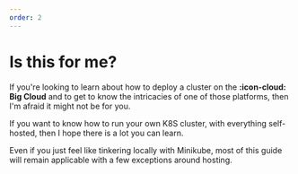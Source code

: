 ```yaml
---
order: 2
---
```


# Is this for me?

If you're looking to learn about how to deploy a cluster on the **:icon-cloud: Big Cloud** and to get to know the intricacies of one of those platforms, then I'm afraid it might not be for you.

If you want to know how to run your own K8S cluster, with everything self-hosted, then I hope there is a lot you can learn.

Even if you just feel like tinkering locally with Minikube, most of this guide will remain applicable with a few exceptions around hosting.
